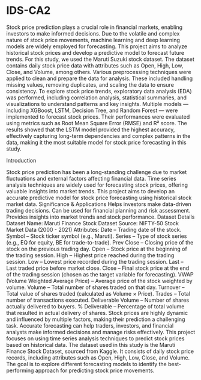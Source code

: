 # IDS-CA2

Stock price prediction plays a crucial role in financial markets, enabling investors to make informed decisions. Due to the volatile and complex nature of stock price movements, machine learning and deep learning models are widely employed for forecasting. This project aims to analyze historical stock prices and develop a predictive model to forecast future trends.
For this study, we used the Maruti Suzuki stock dataset. The dataset contains daily stock price data with attributes such as Open, High, Low, Close, and Volume, among others.
Various preprocessing techniques were applied to clean and prepare the data for analysis. These included handling missing values, removing duplicates, and scaling the data to ensure consistency.
To explore stock price trends, exploratory data analysis (EDA) was performed, including correlation analysis, statistical summaries, and visualizations to understand patterns and key insights.
Multiple models — including XGBoost, LSTM, Decision Tree, and Random Forest — were implemented to forecast stock prices. Their performances were evaluated using metrics such as Root Mean Square Error (RMSE) and R² score.
The results showed that the LSTM model provided the highest accuracy, effectively capturing long-term dependencies and complex patterns in the data, making it the most suitable model for stock price forecasting in this study.

Introduction

Stock price prediction has been a long-standing challenge due to market fluctuations and external factors affecting financial data. Time series analysis techniques are widely used for forecasting stock prices, offering valuable insights into market trends. This project aims to develop an accurate predictive model for stock price forecasting using historical stock market data.
Significance & Applications
Helps investors make data-driven trading decisions.
Can be used for financial planning and risk assessment.
Provides insights into market trends and stock performance.
Dataset Details
Dataset Name: Maruti Finance Stock Dataset
Source: NIFTY-50 Stock Market Data (2000 - 2021)
Attributes:
Date – Trading date of the stock.
Symbol – Stock ticker symbol (e.g., Maruti).
Series – Type of stock series (e.g., EQ for equity, BE for trade-to-trade).
Prev Close – Closing price of the stock on the previous trading day.
Open – Stock price at the beginning of the trading session.
High – Highest price reached during the trading session.
Low – Lowest price recorded during the trading session.
Last – Last traded price before market close.
Close – Final stock price at the end of the trading session (chosen as the target variable for forecasting).
VWAP (Volume Weighted Average Price) – Average price of the stock weighted by volume.
Volume – Total number of shares traded on that day.
Turnover – Total value of shares traded (calculated as Volume × Price).
Trades – Total number of transactions executed.
Deliverable Volume – Number of shares actually delivered to buyers.
% Deliverable – Percentage of total volume that resulted in actual delivery of shares.
Stock prices are highly dynamic and influenced by multiple factors, making their prediction a challenging task. Accurate forecasting can help traders, investors, and financial analysts make informed decisions and manage risks effectively. This project focuses on using time series analysis techniques to predict stock prices based on historical data.
The dataset used in this study is the Maruti Finance Stock Dataset, sourced from Kaggle. It consists of daily stock price records, including attributes such as Open, High, Low, Close, and Volume. The goal is to explore different forecasting models to identify the best-performing approach for predicting stock price movements.
